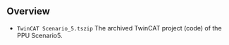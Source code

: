 ## Overview

* `TwinCAT Scenario_5.tszip`   The archived TwinCAT project (code) of the PPU Scenario5.
